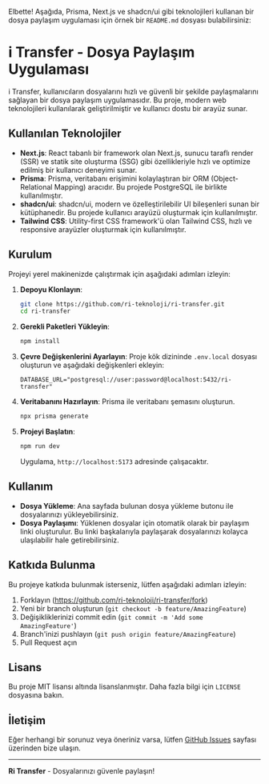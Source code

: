Elbette! Aşağıda, Prisma, Next.js ve shadcn/ui gibi teknolojileri kullanan bir dosya paylaşım uygulaması için örnek bir `README.md` dosyası bulabilirsiniz:

# i Transfer - Dosya Paylaşım Uygulaması

i Transfer, kullanıcıların dosyalarını hızlı ve güvenli bir şekilde paylaşmalarını sağlayan bir dosya paylaşım uygulamasıdır. Bu proje, modern web teknolojileri kullanılarak geliştirilmiştir ve kullanıcı dostu bir arayüz sunar.

## Kullanılan Teknolojiler

- **Next.js**: React tabanlı bir framework olan Next.js, sunucu taraflı render (SSR) ve statik site oluşturma (SSG) gibi özellikleriyle hızlı ve optimize edilmiş bir kullanıcı deneyimi sunar.
- **Prisma**: Prisma, veritabanı erişimini kolaylaştıran bir ORM (Object-Relational Mapping) aracıdır. Bu projede PostgreSQL ile birlikte kullanılmıştır.
- **shadcn/ui**: shadcn/ui, modern ve özelleştirilebilir UI bileşenleri sunan bir kütüphanedir. Bu projede kullanıcı arayüzü oluşturmak için kullanılmıştır.
- **Tailwind CSS**: Utility-first CSS framework'ü olan Tailwind CSS, hızlı ve responsive arayüzler oluşturmak için kullanılmıştır.

## Kurulum

Projeyi yerel makinenizde çalıştırmak için aşağıdaki adımları izleyin:

1. **Depoyu Klonlayın**:

   ```bash
   git clone https://github.com/ri-teknoloji/ri-transfer.git
   cd ri-transfer
   ```

2. **Gerekli Paketleri Yükleyin**:

   ```bash
   npm install
   ```

3. **Çevre Değişkenlerini Ayarlayın**:
   Proje kök dizininde `.env.local` dosyası oluşturun ve aşağıdaki değişkenleri ekleyin:

   ```env
   DATABASE_URL="postgresql://user:password@localhost:5432/ri-transfer"
   ```

4. **Veritabanını Hazırlayın**:
   Prisma ile veritabanı şemasını oluşturun.

   ```bash
   npx prisma generate
   ```

5. **Projeyi Başlatın**:

   ```bash
   npm run dev
   ```

   Uygulama, `http://localhost:5173` adresinde çalışacaktır.

## Kullanım

- **Dosya Yükleme**: Ana sayfada bulunan dosya yükleme butonu ile dosyalarınızı yükleyebilirsiniz.
- **Dosya Paylaşımı**: Yüklenen dosyalar için otomatik olarak bir paylaşım linki oluşturulur. Bu linki başkalarıyla paylaşarak dosyalarınızı kolayca ulaşılabilir hale getirebilirsiniz.

## Katkıda Bulunma

Bu projeye katkıda bulunmak isterseniz, lütfen aşağıdaki adımları izleyin:

1. Forklayın (https://github.com/ri-teknoloji/ri-transfer/fork)
2. Yeni bir branch oluşturun (`git checkout -b feature/AmazingFeature`)
3. Değişikliklerinizi commit edin (`git commit -m 'Add some AmazingFeature'`)
4. Branch'inizi pushlayın (`git push origin feature/AmazingFeature`)
5. Pull Request açın

## Lisans

Bu proje MIT lisansı altında lisanslanmıştır. Daha fazla bilgi için `LICENSE` dosyasına bakın.

## İletişim

Eğer herhangi bir sorunuz veya öneriniz varsa, lütfen [GitHub Issues](https://github.com/ri-teknoloji/ri-transfer/issues) sayfası üzerinden bize ulaşın.

---

**Ri Transfer** - Dosyalarınızı güvenle paylaşın!
